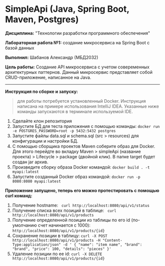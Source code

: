 # SimpleApi (Java, Spring Boot, Maven, Postgres)



**Дисциплина:** "Технологии разработки программного обеспечения"

**Лабораторная работа №1:** создание микросервиса на Spring Boot с базой данных

**Выполнил:** Шабанов Александр (МБД2032)

**Цель работы:** Создание API микросервиса с учетом совеременных архитектурных паттернов. Данный микросервис представляет собой CRUD-приложение, написанное на Java.

---
**Инструкция по сборке и запуску:**

>для работы потребуется установленный Docker. Инструкция написана на примере использования IntelliJ IDEA. Указанные ниже команды запускаются в терминале используемой IDE.

1. Сделайте клон репозитория
2. Запустите БД для теста приложения с помощью команды: `docker run -e POSTGRES_PASSWORD=root -p 5432:5432 postgres`
3. Запустите файлы data.sql и  schema.sql (src > resources) для конфигурации и настройки БД.
4. С помощью сборщика проектов Maven соберите образ для Docker. Для этого перейдте во вкладку Maven > simpleApi (название проекта) > Lifecycle > package (двойной клик). В папке target будет создан jar архив.
5. Произведите сборку образа Docker командой: `docker build . -t myapi:latest `
6. Запустите созданный Docker образ командой: `docker run -p 8080:8080 myapi:latest`

**Приложение запущено, теперь его можно протестировать с помощью curl команд:**
1. Получение hostname: ` curl http://localhost:8080/api/v1/status`
2. Получение списка всех позиций в таблице: ` curl http://localhost:8080/api/v1/products`
3. Получение определенной позиции из таблицы по его id (по-умолчанию счет начинается с 1000): `http://localhost:8080/api/v1/products/{id}`
4. Сохранение позиции в таблицу: `curl -X POST http://localhost:8080/api/v1/products -H "Content-Type:application/json" -d ' { "name": "item name", "brand": "brand", "price": 100, "details": "pieces" }'`
5. Удаление позиции по ее id: `curl -X DELETE http://localhost:8080/api/v1/products/{id}`